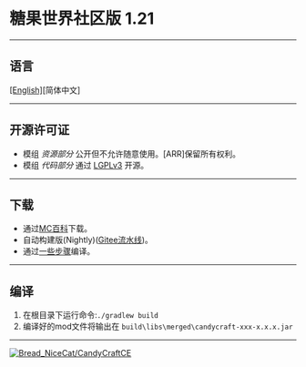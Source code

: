 # 糖果世界社区版 1.21

<hr>

## 语言

[[English]](README.md)[简体中文]

<hr>

## 开源许可证

- 模组 *资源部分* 公开但不允许随意使用。[ARR]保留所有权利。
- 模组 *代码部分* 通过 [LGPLv3](LICENSE) 开源。

<hr>

## 下载
- 通过[MC百科](https://www.mcmod.cn/download/8526.html)下载。
- 自动构建版(Nightly)([Gitee流水线](.docs/autobuild_cn.md))。
- 通过[一些步骤](#编译)编译。

<hr>

## 编译

1. 在根目录下运行命令:`./gradlew build`
2. 编译好的mod文件将输出在 `build\libs\merged\candycraft-xxx-x.x.x.jar`

<hr>


[![Bread_NiceCat/CandyCraftCE](https://gitee.com/Bread-NiceCat/candycraftce/widgets/widget_card.svg?colors=4183c4,ffffff,ffffff,e3e9ed,666666,9b9b9b)](https://gitee.com/Bread-NiceCat/candycraftce)